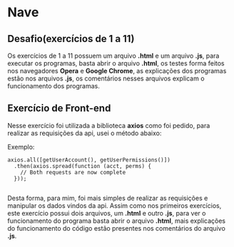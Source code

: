 # Nave

 ## Desafio(exercícios de 1 a 11)
 
 Os exercícios de 1 a 11 possuem um arquivo **.html** e um arquivo **.js**, para executar os programas, basta abrir o arquivo **.html**, os testes forma feitos nos navegadores **Opera** e **Google Chrome**, as explicações dos programas estão nos arquivos **.js**, os comentários nesses arquivos explicam o funcionamento dos programas. 
 

## Exercício de Front-end

Nesse exercício foi utilizada a biblioteca **axios** como foi pedido, para realizar as requisições da api, usei o método abaixo:

Exemplo:
```
axios.all([getUserAccount(), getUserPermissions()])
  .then(axios.spread(function (acct, perms) {
    // Both requests are now complete
  }));
  
```

Desta forma, para mim, foi mais simples de realizar as requisições e manipular os dados vindos da api. Assim como nos primeiros exercícios, este exercício possui dois arquivos, um **.html** e outro **.js**, para ver o funcionamento do programa basta abrir o arquivo **.html**, mais explicações do funcionamento do código estão presentes nos comentários do arquivo **.js**.
